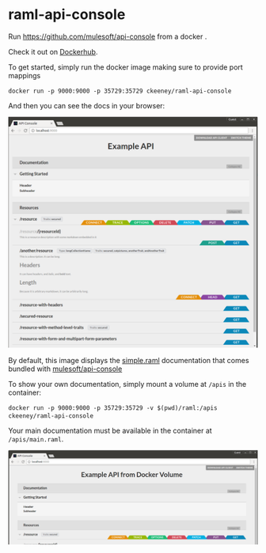 # raml-api-console
Run https://github.com/mulesoft/api-console from a docker .

Check it out on [Dockerhub](https://hub.docker.com/r/ckeeney/raml-api-console/).

To get started, simply run the docker image making sure to provide port mappings
```
docker run -p 9000:9000 -p 35729:35729 ckeeney/raml-api-console
```
And then you can see the docs in your browser:


![Image](https://raw.githubusercontent.com/ckeeney/raml-api-console/master/doc/default_simple.png)

By default, this image displays the [simple.raml](https://github.com/mulesoft/api-console/blob/master/dist/examples/simple.raml) documentation that comes bundled with [mulesoft/api-console](https://github.com/mulesoft/api-console)

To show your own documentation, simply mount a volume at `/apis` in the container:

```
docker run -p 9000:9000 -p 35729:35729 -v $(pwd)/raml:/apis ckeeney/raml-api-console
```
Your main documentation must be available in the container at `/apis/main.raml`.

![Image](https://raw.githubusercontent.com/ckeeney/raml-api-console/master/doc/custom_docs.png)
